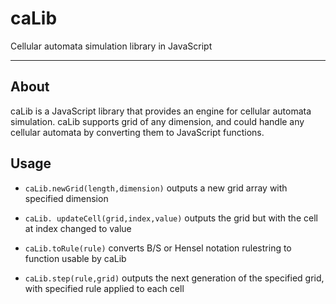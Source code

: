 # caLib
Cellular automata simulation library in JavaScript

---

## About

caLib is a JavaScript library that provides an engine for cellular automata simulation. 
caLib supports grid of any dimension, and could handle any cellular automata by converting them to JavaScript functions.

## Usage
- `caLib.newGrid(length,dimension)` outputs a new grid array with specified dimension

-  `caLib. updateCell(grid,index,value)` outputs the grid but with the cell at index changed to value

- `caLib.toRule(rule)` converts B/S or Hensel notation rulestring to function usable by caLib

- `caLib.step(rule,grid)` outputs the next generation of the specified grid, with specified rule applied to each cell

